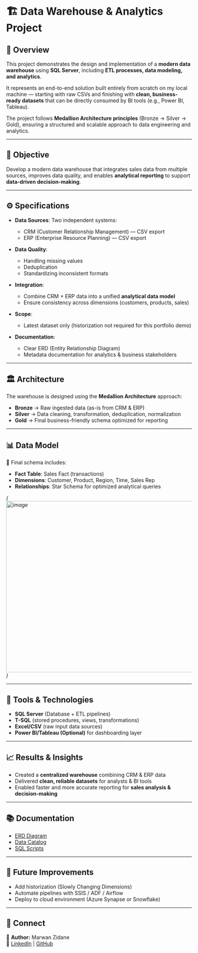 # 🏗️ Data Warehouse & Analytics Project  

## 📌 Overview  
This project demonstrates the design and implementation of a **modern data warehouse** using **SQL Server**, including **ETL processes, data modeling, and analytics**.  

It represents an end-to-end solution built entirely from scratch on my local machine — starting with raw CSVs and finishing with **clean, business-ready datasets** that can be directly consumed by BI tools (e.g., Power BI, Tableau).  

The project follows **Medallion Architecture principles** (Bronze → Silver → Gold), ensuring a structured and scalable approach to data engineering and analytics.  

---

## 🎯 Objective  
Develop a modern data warehouse that integrates sales data from multiple sources, improves data quality, and enables **analytical reporting** to support **data-driven decision-making**.  

---

## ⚙️ Specifications  

- **Data Sources**: Two independent systems:  
  - CRM (Customer Relationship Management) — CSV export  
  - ERP (Enterprise Resource Planning) — CSV export  

- **Data Quality**:  
  - Handling missing values  
  - Deduplication  
  - Standardizing inconsistent formats  

- **Integration**:  
  - Combine CRM + ERP data into a unified **analytical data model**  
  - Ensure consistency across dimensions (customers, products, sales)  

- **Scope**:  
  - Latest dataset only (historization not required for this portfolio demo)  

- **Documentation**:  
  - Clear ERD (Entity Relationship Diagram)  
  - Metadata documentation for analytics & business stakeholders  

---

## 🏛️ Architecture  

The warehouse is designed using the **Medallion Architecture** approach:  

- **Bronze** → Raw ingested data (as-is from CRM & ERP)  
- **Silver** → Data cleaning, transformation, deduplication, normalization  
- **Gold** → Final business-friendly schema optimized for reporting  

---

## 📊 Data Model  

📌 Final schema includes:  
- **Fact Table**: Sales Fact (transactions)  
- **Dimensions**: Customer, Product, Region, Time, Sales Rep  
- **Relationships**: Star Schema for optimized analytical queries  

*(<img width="911" height="464" alt="image" src="https://github.com/user-attachments/assets/83b09593-412f-4e82-ae95-d6748f0bca00" />
)*  

---

## 🔧 Tools & Technologies  
- **SQL Server** (Database + ETL pipelines)  
- **T-SQL** (stored procedures, views, transformations)  
- **Excel/CSV** (raw input data sources)  
- **Power BI/Tableau (Optional)** for dashboarding layer  

---

## 📈 Results & Insights  
- Created a **centralized warehouse** combining CRM & ERP data  
- Delivered **clean, reliable datasets** for analysts & BI tools  
- Enabled faster and more accurate reporting for **sales analysis & decision-making**  

---

## 📚 Documentation  
- [ERD Diagram]([link-to-ERD-image](https://www.notion.so/image/attachment%3A562a1bb9-9fcb-4870-a213-206c50b9d6df%3AData_mart_star_schema.jpg?table=block&id=24d32973-7503-8067-b7d3-e5a8f9895fff&spaceId=18c93ec7-a644-487e-9f3a-b3fc89f5cdd2&width=1420&userId=48d6ae8f-6b82-4228-bee4-938f3917016d&cache=v2))  
- [Data Catalog](docs/data_catalog.md)  
- [SQL Scripts](scripts)  

---

## 🚀 Future Improvements  
- Add historization (Slowly Changing Dimensions)  
- Automate pipelines with SSIS / ADF / Airflow  
- Deploy to cloud environment (Azure Synapse or Snowflake)  

---

## 🤝 Connect  
👤 **Author:** Marwan Zidane  
🔗 [LinkedIn](your-linkedin) | [GitHub](https://github.com/JustEmzy101)  
